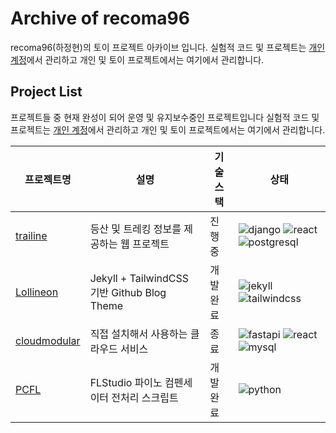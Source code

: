 # Archive of recoma96

recoma96(하정현)의 토이 프로젝트 아카이브 입니다.
실험적 코드 및 프로젝트는 [개인 계정](https://github.com/recoma96)에서 관리하고 개인 및 토이 프로젝트에서는 여기에서 관리합니다.

## Project List

프로젝트들 중 현재 완성이 되어 운영 및 유지보수중인 프로젝트입니다
실험적 코드 및 프로젝트는 [개인 계정](https://github.com/recoma96)에서 관리하고 개인 및 토이 프로젝트에서는 여기에서 관리합니다.

|프로젝트명|설명|기술스택|상태|
|---|---|---|---|
|[trailine](https://github.com/sweetcase-production/trailine)|등산 및 트레킹 정보를 제공하는 웹 프로젝트|진행중|![django](https://img.shields.io/badge/Django-092E20?style=flat&logo=django&logoColor=green) ![react](https://img.shields.io/badge/React-20232A?style=flat&logo=react&logoColor=61DAFB) ![postgresql](https://img.shields.io/badge/PostgreSQL-316192?style=flat&logo=postgresql&logoColor=white)|
|[Lollineon](https://github.com/sweetcase-production/lollineon)|Jekyll + TailwindCSS 기반 Github Blog Theme|개발완료|![jekyll](https://img.shields.io/badge/Jekyll-CC0000?style=flat&logo=Jekyll&logoColor=white) ![tailwindcss](https://img.shields.io/badge/Tailwind_CSS-38B2AC?style=flat&logo=tailwind-css&logoColor=white)|
|[cloudmodular](https://github.com/sweetcase-production/cloudmodular)|직접 설치해서 사용하는 클라우드 서비스|종료|![fastapi](https://img.shields.io/badge/fastapi-109989?style=flat&logo=FASTAPI&logoColor=white) ![react](https://img.shields.io/badge/React-20232A?style=flat&logo=react&logoColor=61DAFB) ![mysql](https://img.shields.io/badge/MySQL-005C84?style=flat&logo=mysql&logoColor=white)|
|[PCFL](https://github.com/sweetcase-production/pcfl)|FLStudio 파이노 컴펜세이터 전처리 스크립트|개발완료|![python](https://img.shields.io/badge/Python-FFD43B?style=flat&logo=python&logoColor=blue)|
